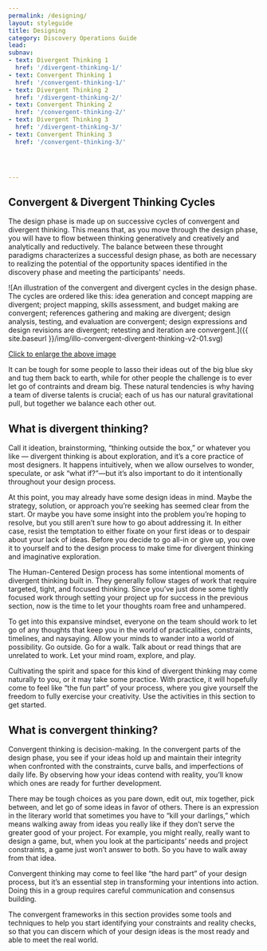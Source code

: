 ```yaml
---
permalink: /designing/
layout: styleguide
title: Designing
category: Discovery Operations Guide
lead:
subnav:
- text: Divergent Thinking 1
  href: '/divergent-thinking-1/'
- text: Convergent Thinking 1
  href: '/convergent-thinking-1/'
- text: Divergent Thinking 2
  href: '/divergent-thinking-2/'
- text: Convergent Thinking 2
  href: '/convergent-thinking-2/'
- text: Divergent Thinking 3
  href: '/divergent-thinking-3/'
- text: Convergent Thinking 3
  href: '/convergent-thinking-3/'




---
```


## Convergent & Divergent Thinking Cycles

The design phase is made up on successive cycles of convergent and divergent thinking. This means that, as you move through the design phase, you will have to flow between thinking generatively and creatively and analytically and reductively. The balance between these throught paradigms characterizes a successful design phase, as both are necessary to realizing the potential of the opportunity spaces identified in the discovery phase and meeting the participants' needs.

![An illustration of the convergent and divergent cycles in the design phase. The cycles are ordered like this: idea generation and concept mapping are divergent; project mapping, skills assessment, and budget making are convergent; references gathering and making are divergent; design analysis, testing, and evaluation are convergent; design expressions and design revisions are divergent; retesting and iteration are convergent.]({{ site.baseurl }}/img/illo-convergent-divergent-thinking-v2-01.svg)

<a href="/HCD-Design-Operations-Guide/img/illo-convergent-divergent-thinking-v2-01.svg" alt=" " target="blank">Click to enlarge the above image</a>

It can be tough for some people to lasso their ideas out of the big blue sky and tug them back to earth, while for other people the challenge is to ever let go of contraints and dream big. These natural tendencies is why having a team of diverse talents is crucial; each of us has our natural gravitational pull, but together we balance each other out.

## What is divergent thinking?

Call it ideation, brainstorming, “thinking outside the box,” or whatever you like — divergent thinking is about exploration, and it’s a core practice of most designers. It happens intuitively, when we allow ourselves to wonder, speculate, or ask “what if?”—but it’s also important to do it intentionally throughout your design process.

At this point, you may already have some design ideas in mind. Maybe the strategy, solution, or approach you’re seeking has seemed clear from the start. Or maybe you have some insight into the problem you’re hoping to resolve, but you still aren’t sure how to go about addressing it. In either case, resist the temptation to either fixate on your first ideas or to despair about your lack of ideas. Before you decide to go all-in or give up, you owe it to yourself and to the design process to make time for divergent thinking and imaginative exploration.

The Human-Centered Design process has some intentional moments of divergent thinking built in. They generally follow stages of work that require targeted, tight, and focused thinking. Since you’ve just done some tightly focused work through setting your project up for success in the previous section, now is the time to let your thoughts roam free and unhampered.

To get into this expansive mindset, everyone on the team should work to let go of any thoughts that keep you in the world of practicalities, constraints, timelines, and naysaying. Allow your minds to wander into a world of possibility. Go outside. Go for a walk. Talk about or read things that are unrelated to work. Let your mind roam, explore, and play.

Cultivating the spirit and space for this kind of divergent thinking may come naturally to you, or it may take some practice. With practice, it will hopefully come to feel like “the fun part” of your process, where you give yourself the freedom to fully exercise your creativity. Use the activities in this section to get started.

## What is convergent thinking?

Convergent thinking is decision-making. In the convergent parts of the design phase, you see if your ideas hold up and maintain their integrity when confronted with the constraints, curve balls, and imperfections of daily life. By observing how your ideas contend with reality, you’ll know which ones are ready for further development.

There may be tough choices as you pare down, edit out, mix together, pick between, and let go of some ideas in favor of others. There is an expression in the literary world that sometimes you have to “kill your darlings,” which means walking away from ideas you really like if they don’t serve the greater good of your project. For example, you might really, really want to design a game, but, when you look at the participants’ needs and project constraints, a game just won’t answer to both. So you have to walk away from that idea.

Convergent thinking may come to feel like “the hard part” of your design process, but it’s an essential step in transforming your intentions into action. Doing this in a group requires careful communication and consensus building.

The convergent frameworks in this section provides some tools and techniques to help you start identifying your constraints and reality checks, so that you can discern which of your design ideas is the most ready and able to meet the real world.

